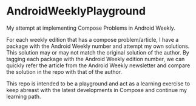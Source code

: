 # AndroidWeeklyPlayground
My attempt at implementing Compose Problems in Android Weekly.

For each weekly edition that has a compose problem/article, I have a package with the Android Weekly number and attempt my own solutions. This solution may or may not match the original solution of the author. By tagging each package with the Android Weekly edition number, we can quickly refer the article from the Android Weekly newsletter and compare the solution in the repo with that of the author.

This repo is intended to be a playground and act as a learning exercise to keep abreast with the latest developments in Compose and continue my learning path. 

